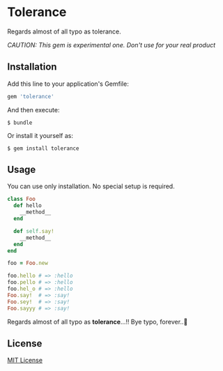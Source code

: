 # Tolerance

Regards almost of all typo as tolerance.

*CAUTION: This gem is experimental one. Don't use for your real product*

## Installation

Add this line to your application's Gemfile:

```ruby
gem 'tolerance'
```

And then execute:

    $ bundle

Or install it yourself as:

    $ gem install tolerance

## Usage

You can use only installation. No special setup is required.

```ruby
class Foo
  def hello
    __method__
  end

  def self.say!
    __method__
  end
end

foo = Foo.new

foo.hello # => :hello
foo.pello # => :hello
foo.hel_o # => :hello
Foo.say!  # => :say!
Foo.sey!  # => :say!
Foo.sayyy # => :say!
```

Regards almost of all typo as **tolerance**...!! Bye typo, forever..:wave:

## License

[MIT License](https://opensource.org/licenses/MIT)
